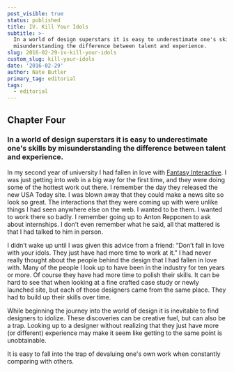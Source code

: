```yaml
---
post_visible: true
status: published
title: IV. Kill Your Idols
subtitle: >-
  In a world of design superstars it is easy to underestimate one's skills by
  misunderstanding the difference between talent and experience.
slug: 2016-02-29-iv-kill-your-idols
custom_slug: kill-your-idols
date: '2016-02-29'
author: Nate Butler
primary_tag: editorial
tags:
  - editorial
---
```

## Chapter Four

### In a world of design superstars it is easy to underestimate one's skills by misunderstanding the difference between talent and experience.

In my second year of university I had fallen in love with [Fantasy Interactive](http://fantasy.co/). I was just getting into web in a big way for the first time, and they were doing some of the hottest work out there. I remember the day they released the new USA Today site. I was blown away that they could make a news site so look so great. The interactions that they were coming up with were unlike things I had seen anywhere else on the web. I wanted to be them. I wanted to work there so badly. I remember going up to Anton Repponen to ask about internships. I don’t even remember what he said, all that mattered is that I had talked to him in person.

I didn’t wake up until I was given this advice from a friend: “Don’t fall in love with your idols. They just have had more time to work at it.” I had never really thought about the people behind the design that I had fallen in love with. Many of the people I look up to have been in the industry for ten years or more. Of course they have had more time to polish their skills. It can be hard to see that when looking at a fine crafted case study or newly launched site, but each of those designers came from the same place. They had to build up their skills over time.

While beginning the journey into the world of design it is inevitable to find designers to idolize. These discoveries can be creative fuel, but can also be a trap. Looking up to a designer without realizing that they just have more (or different) experience may make it seem like getting to the same point is unobtainable.

It is easy to fall into the trap of devaluing one's own work when constantly comparing with others.